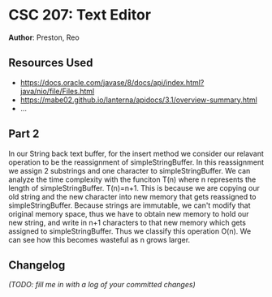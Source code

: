 # CSC 207: Text Editor

**Author**: Preston, Reo

## Resources Used

+ https://docs.oracle.com/javase/8/docs/api/index.html?java/nio/file/Files.html
+ https://mabe02.github.io/lanterna/apidocs/3.1/overview-summary.html
+ ...

## Part 2

In our String back text buffer, for the insert method we consider our relavant operation to be the reassignment of simpleStringBuffer. In this reassignment we assign 2 substrings and one character to simpleStringBuffer. We can analyze the time complexity with the funciton T(n) where n represents the length of simpleStringBuffer. T(n)=n+1. This is because we are copying our old string and the new character into new memory that gets reassigned to simpleStringBuffer. Because strings are immutable, we can't modify that original memory space, thus we have to obtain new memory to hold our new string, and write in n+1 characters to that new memory which gets assigned to simpleStringBuffer. Thus we classify this operation O(n). We can see how this becomes wasteful as n grows larger.

## Changelog

_(TODO: fill me in with a log of your committed changes)_
